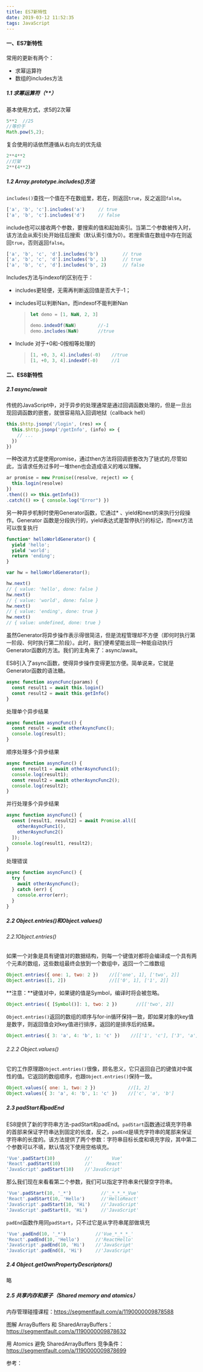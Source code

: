 ```yaml
---
title: ES7新特性
date: 2019-03-12 11:52:35
tags: JavaScript
---
```

#### 一、ES7新特性

常用的更新有两个：

* 求幂运算符
* 数组的includes方法

##### 1.1 求幂运算符（**）

基本使用方式，求5的2次幂

```javascript
5**2  //25
//等价于
Math.pow(5,2);
```

复合使用的话依然遵循从右向左的优先级

```javascript
2**4**2
//灯架
2**(4**2)
```

##### 1.2 Array.prototype.includes()方法

`includes()`查找一个值在不在数组里，若在，则返回`true`，反之返回`false`。 

```javascript
['a', 'b', 'c'].includes('a')     // true
['a', 'b', 'c'].includes('d')     // false
```

include也可以接收两个参数，要搜索的值和起始索引。当第二个参数被传入时，该方法会从索引处开始往后搜索（默认索引值为0）。若搜索值在数组中存在则返回`true`，否则返回`false`。

```javascript
['a', 'b', 'c', 'd'].includes('b')         // true
['a', 'b', 'c', 'd'].includes('b', 1)      // true
['a', 'b', 'c', 'd'].includes('b', 2)      // false
```

Includes方法与indexof的区别在于：

* includes更轻便，无需再判断返回值是否大于-1；

* includes可以判断Nan，而indexof不能判断Nan

  > ```javascript
  > let demo = [1, NaN, 2, 3]
  > 
  > demo.indexOf(NaN)        //-1
  > demo.includes(NaN)       //true
  > ```

* Include 对于+0和-0按相等处理的

  > ```javascript
  > [1, +0, 3, 4].includes(-0)    //true
  > [1, +0, 3, 4].indexOf(-0)     //1
  > ```

#### 二、ES8新特性

##### 2.1 async/await

传统的JavaScript中，对于异步的处理通常是通过回调函数处理的，但是一旦出现回调函数的嵌套，就很容易陷入回调地狱（callback hell）

```javascript
this.$http.jsonp('/login', (res) => {
  this.$http.jsonp('/getInfo', (info) => {
    // ...
  })
})
```



一种改进方式是使用promise，通过then方法将回调嵌套改为了链式的,尽管如此，当请求任务过多时一堆then也会造成语义的难以理解。

```javascript
ar promise = new Promise((resolve, reject) => {
  this.login(resolve)
})
.then(() => this.getInfo())
.catch(() => { console.log("Error") })
```

另一种异步机制时使用Generator函数，它通过* 、yield和next的来执行分段操作。Generator 函数是分段执行的，yield表达式是暂停执行的标记，而next方法可以恢复执行

```javascript
function* helloWorldGenerator() {
  yield 'hello';
  yield 'world';
  return 'ending';
}

var hw = helloWorldGenerator();

hw.next()
// { value: 'hello', done: false }
hw.next()
// { value: 'world', done: false }
hw.next()
// { value: 'ending', done: true }
hw.next()
// { value: undefined, done: true }
```

虽然Generator将异步操作表示得很简洁，但是流程管理却不方便（即何时执行第一阶段、何时执行第二阶段）。此时，我们便希望能出现一种能自动执行Generator函数的方法。我们的主角来了：async/await。

ES8引入了async函数，使得异步操作变得更加方便。简单说来，它就是Generator函数的语法糖。

```javascript
async function asyncFunc(params) {
  const result1 = await this.login()
  const result2 = await this.getInfo()
}
```

处理单个异步结果

```javascript
async function asyncFunc() {
  const result = await otherAsyncFunc();
  console.log(result);
}
```

顺序处理多个异步结果

```javascript
async function asyncFunc() {
  const result1 = await otherAsyncFunc1();
  console.log(result1);
  const result2 = await otherAsyncFunc2();
  console.log(result2);
}

```

并行处理多个异步结果

```javascript
async function asyncFunc() {
  const [result1, result2] = await Promise.all([
    otherAsyncFunc1(),
    otherAsyncFunc2()
  ]);
  console.log(result1, result2);
}
```

处理错误

```javascript
async function asyncFunc() {
  try {
    await otherAsyncFunc();
  } catch (err) {
    console.error(err);
  }
}
```

##### 2.2 Object.entries()和Object.values()

###### 2.2.1Object.entries()

如果一个对象是具有键值对的数据结构，则每一个键值对都将会编译成一个具有两个元素的数组，这些数组最终会放到一个数组中，返回一个二维数组

```javascript
Object.entries({ one: 1, two: 2 })    //[['one', 1], ['two', 2]]
Object.entries([1, 2])                //[['0', 1], ['1', 2]]
```

**注意：**键值对中，如果键的值是Symbol，编译时将会被忽略。

```javascript
Object.entries({ [Symbol()]: 1, two: 2 })       //[['two', 2]]
```

`Object.entries()`返回的数组的顺序与for-in循环保持一致，即如果对象的key值是数字，则返回值会对key值进行排序，返回的是排序后的结果。

```javascript
Object.entries({ 3: 'a', 4: 'b', 1: 'c' })    //[['1', 'c'], ['3', 'a'], ['4', 'b']]
```



###### 2.2.2 Object.values()

它的工作原理跟`Object.entries()`很像，顾名思义，它只返回自己的键值对中属性的值。它返回的数组顺序，也跟`Object.entries()`保持一致。

```javascript
Object.values({ one: 1, two: 2 })            //[1, 2]
Object.values({ 3: 'a', 4: 'b', 1: 'c' })    //['c', 'a', 'b']
```

##### 2.3 padStart和padEnd

ES8提供了新的字符串方法-padStart和padEnd。`padStart`函数通过填充字符串的首部来保证字符串达到固定的长度，反之，`padEnd`是填充字符串的尾部来保证字符串的长度的。该方法提供了两个参数：字符串目标长度和填充字段，其中第二个参数可以不填，默认情况下使用空格填充。

```javascript
'Vue'.padStart(10)           //'       Vue'
'React'.padStart(10)         //'     React'
'JavaScript'.padStart(10)    //'JavaScript'
```

那么我们现在来看看第二个参数，我们可以指定字符串来代替空字符串。

```javascript
'Vue'.padStart(10, '_*')           //'_*_*_*_Vue'
'React'.padStart(10, 'Hello')      //'HelloReact'
'JavaScript'.padStart(10, 'Hi')    //'JavaScript'
'JavaScript'.padStart(8, 'Hi')     //'JavaScript'
```

`padEnd`函数作用同`padStart`，只不过它是从字符串尾部做填充

```javascript
'Vue'.padEnd(10, '_*')           //'Vue_*_*_*_'
'React'.padEnd(10, 'Hello')      //'ReactHello'
'JavaScript'.padEnd(10, 'Hi')    //'JavaScript'
'JavaScript'.padEnd(8, 'Hi')     //'JavaScript'
```



##### 2.4 Object.getOwnPropertyDescriptors()

略

##### 2.5 共享内存和原子（Shared memory and atomics）

内存管理碰撞课程：<https://segmentfault.com/a/1190000009878588>

图解 ArrayBuffers 和 SharedArrayBuffers：<https://segmentfault.com/a/1190000009878632>

用 Atomics 避免 SharedArrayBuffers 竞争条件：<https://segmentfault.com/a/1190000009878699>



参考：[](https://www.cnblogs.com/zhuanzhuanfe/p/7493433.html)